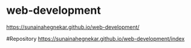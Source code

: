 # web-development
 https://sunainahegnekar.github.io/web-development/

 #Repository
  https://sunainahegnekar.github.io/web-development/index

 
